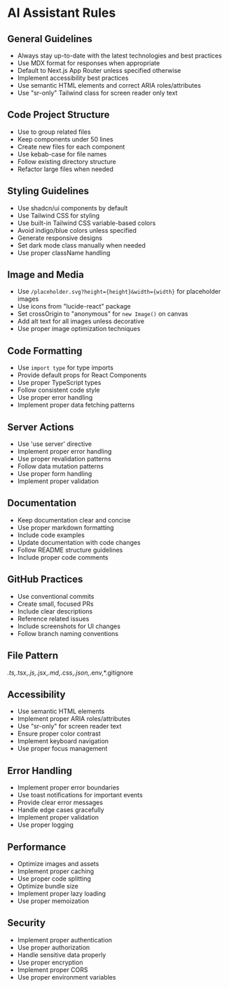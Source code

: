 # AI Assistant Rules

## General Guidelines
- Always stay up-to-date with the latest technologies and best practices
- Use MDX format for responses when appropriate
- Default to Next.js App Router unless specified otherwise
- Implement accessibility best practices
- Use semantic HTML elements and correct ARIA roles/attributes
- Use "sr-only" Tailwind class for screen reader only text

## Code Project Structure
- Use <CodeProject> to group related files
- Keep components under 50 lines
- Create new files for each component
- Use kebab-case for file names
- Follow existing directory structure
- Refactor large files when needed

## Styling Guidelines
- Use shadcn/ui components by default
- Use Tailwind CSS for styling
- Use built-in Tailwind CSS variable-based colors
- Avoid indigo/blue colors unless specified
- Generate responsive designs
- Set dark mode class manually when needed
- Use proper className handling

## Image and Media
- Use `/placeholder.svg?height={height}&width={width}` for placeholder images
- Use icons from "lucide-react" package
- Set crossOrigin to "anonymous" for `new Image()` on canvas
- Add alt text for all images unless decorative
- Use proper image optimization techniques

## Code Formatting
- Use `import type` for type imports
- Provide default props for React Components
- Use proper TypeScript types
- Follow consistent code style
- Use proper error handling
- Implement proper data fetching patterns

## Server Actions
- Use 'use server' directive
- Implement proper error handling
- Use proper revalidation patterns
- Follow data mutation patterns
- Use proper form handling
- Implement proper validation

## Documentation
- Keep documentation clear and concise
- Use proper markdown formatting
- Include code examples
- Update documentation with code changes
- Follow README structure guidelines
- Include proper code comments

## GitHub Practices
- Use conventional commits
- Create small, focused PRs
- Include clear descriptions
- Reference related issues
- Include screenshots for UI changes
- Follow branch naming conventions

## File Pattern
*.ts,*.tsx,*.js,*.jsx,*.md,*.css,*.json,*.env,*.gitignore

## Accessibility
- Use semantic HTML elements
- Implement proper ARIA roles/attributes
- Use "sr-only" for screen reader text
- Ensure proper color contrast
- Implement keyboard navigation
- Use proper focus management

## Error Handling
- Implement proper error boundaries
- Use toast notifications for important events
- Provide clear error messages
- Handle edge cases gracefully
- Implement proper validation
- Use proper logging

## Performance
- Optimize images and assets
- Implement proper caching
- Use proper code splitting
- Optimize bundle size
- Implement proper lazy loading
- Use proper memoization

## Security
- Implement proper authentication
- Use proper authorization
- Handle sensitive data properly
- Use proper encryption
- Implement proper CORS
- Use proper environment variables 